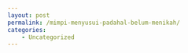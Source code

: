 ```yaml
---
layout: post
permalink: /mimpi-menyusui-padahal-belum-menikah/
categories:
    - Uncategorized
---
```


